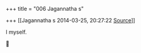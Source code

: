 +++
title = "006 Jagannatha s"

+++
[[Jagannatha s	2014-03-25, 20:27:22 [Source](https://groups.google.com/g/samskrita/c/hYGI7LNYdag)]]



I myself.



